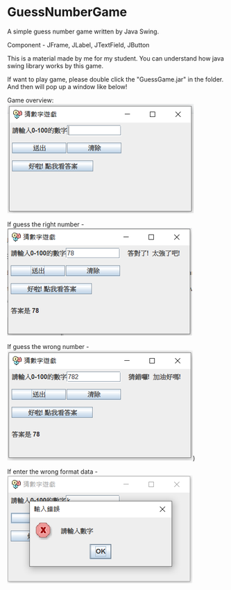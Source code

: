 # GuessNumberGame
A simple guess number game written by Java Swing.

Component - JFrame, JLabel, JTextField, JButton

This is a material made by me for my student.
You can understand how java swing library works by this game.

If want to play game, please double click the "GuessGame.jar" in the folder.
And then will pop up a window like below!

Game overview:
![image](https://github.com/PefyLi/GuessNumberGame/blob/master/guess.PNG)

If guess the right number - 
![image](https://github.com/PefyLi/GuessNumberGame/blob/master/guess2.PNG)

If guess the wrong number - 
![image](https://github.com/PefyLi/GuessNumberGame/blob/master/guess3.PNG))

If enter the wrong format data - 
![image](https://github.com/PefyLi/GuessNumberGame/blob/master/guess4.PNG)

